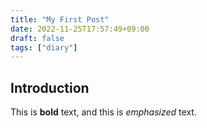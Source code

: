 ```yaml
---
title: "My First Post"
date: 2022-11-25T17:57:49+09:00
draft: false
tags: ["diary"] 
---
```


## Introduction

This is **bold** text, and this is *emphasized* text.
